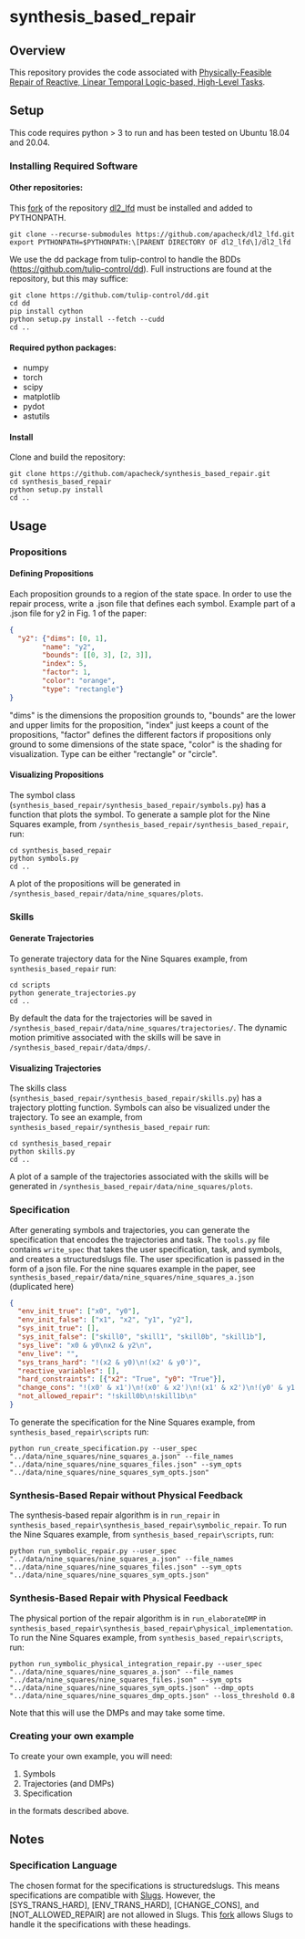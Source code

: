 # synthesis_based_repair

## Overview

This repository provides the code associated with [Physically-Feasible Repair of Reactive, Linear Temporal Logic-based, High-Level Tasks](https://www.overleaf.com/project/5ddc44589d7d75000192b562).

## Setup

This code requires python > 3 to run and has been tested on Ubuntu 18.04 and 20.04.

### Installing Required Software

#### Other repositories:

This [fork](https://github.com/apacheck/dl2_lfd) of the repository [dl2_lfd](https://github.com/craigiedon/dl2_lfd) must be installed and added to PYTHONPATH.

```shell
git clone --recurse-submodules https://github.com/apacheck/dl2_lfd.git
export PYTHONPATH=$PYTHONPATH:\[PARENT DIRECTORY OF dl2_lfd\]/dl2_lfd
```

<!-- Currently, the dl2_lfd repository is hardcoded to use cuda instead of cpu.
If you want to use cpu instead of cuda, you will need to change mentions of "cuda" in dl2_lfd/dmps/dmp.py to "cpu". -->

We use the dd package from tulip-control to handle the BDDs (<https://github.com/tulip-control/dd>).
Full instructions are found at the repository, but this may suffice:

```shell
git clone https://github.com/tulip-control/dd.git
cd dd
pip install cython
python setup.py install --fetch --cudd
cd ..
```

#### Required python packages:

- numpy
- torch
- scipy
- matplotlib
- pydot
- astutils

#### Install

Clone and build the repository:

```shell
git clone https://github.com/apacheck/synthesis_based_repair.git
cd synthesis_based_repair
python setup.py install
cd ..
```

<!-- Add the folder to the PYTHONPATH:

```shell
export PYTHONPATH=$PYTHONPATH:[PATH_TO_SYNTHESIS_BASED_REPAIR]
```
 -->
## Usage

### Propositions

#### Defining Propositions

Each proposition grounds to a region of the state space.
In order to use the repair process, write a .json file that defines each symbol.
Example part of a .json file for y2 in Fig. 1 of the paper:

```json
{
  "y2": {"dims": [0, 1],
        "name": "y2",
        "bounds": [[0, 3], [2, 3]],
        "index": 5,
        "factor": 1,
        "color": "orange",
        "type": "rectangle"}
}
```

"dims" is the dimensions the proposition grounds to, "bounds" are the lower and upper limits for the proposition, "index" just keeps a count of the propositions, "factor" defines the different factors if propositions only ground to some dimensions of the state space, "color" is the shading for visualization.
Type can be either "rectangle" or "circle".

#### Visualizing Propositions

The symbol class (`synthesis_based_repair/synthesis_based_repair/symbols.py`) has a function that plots the symbol.
To generate a sample plot for the Nine Squares example, from `/synthesis_based_repair/synthesis_based_repair`, run:

```shell
cd synthesis_based_repair
python symbols.py
cd ..
```

A plot of the propositions will be generated in `/synthesis_based_repair/data/nine_squares/plots`.

### Skills

#### Generate Trajectories

To generate trajectory data for the Nine Squares example, from `synthesis_based_repair` run:

```shell
cd scripts
python generate_trajectories.py
cd ..
```

By default the data for the trajectories will be saved in `/synthesis_based_repair/data/nine_squares/trajectories/`.
The dynamic motion primitive associated with the skills will be save in `/synthesis_based_repair/data/dmps/`.

#### Visualizing Trajectories

The skills class (`synthesis_based_repair/synthesis_based_repair/skills.py`) has a trajectory plotting function.
Symbols can also be visualized under the trajectory.
To see an example, from `synthesis_based_repair/synthesis_based_repair` run:

```shell
cd synthesis_based_repair
python skills.py
cd ..
```

A plot of a sample of the trajectories associated with the skills will be generated in `/synthesis_based_repair/data/nine_squares/plots`.

### Specification

After generating symbols and trajectories, you can generate the specification that encodes the trajectories and task.
The `tools.py` file contains `write_spec` that takes the user specification, task, and symbols, and creates a structuredslugs file.
The user specification is passed in the form of a json file.
For the nine squares example in the paper, see `synthesis_based_repair/data/nine_squares/nine_squares_a.json` (duplicated here)

```json
{
  "env_init_true": ["x0", "y0"],
  "env_init_false": ["x1", "x2", "y1", "y2"],
  "sys_init_true": [],
  "sys_init_false": ["skill0", "skill1", "skill0b", "skill1b"],
  "sys_live": "x0 & y0\nx2 & y2\n",
  "env_live": "",
  "sys_trans_hard": "!(x2 & y0)\n!(x2' & y0')",
  "reactive_variables": [],
  "hard_constraints": [{"x2": "True", "y0": "True"}],
  "change_cons": "!(x0' & x1')\n!(x0' & x2')\n!(x1' & x2')\n!(y0' & y1')\n!(y0' & y2')\n!(y1' & y2')\n(x0' | x1' | x2')\n(y0' | y1' | y2')\n!(x0 & x1)\n!(x0 & x2)\n!(x1 & x2)\n!(y0 & y1)\n!(y0 & y2)\n!(y1 & y2)\n(x0 | x1 | x2)\n(y0 | y1 | y2)\n(x0 <-> !x0') | (x1 <-> !x1') | (x2 <-> !x2') | ((x0 <-> x0') & (x1 <-> x1') & (x2 <-> x2'))\n(y0 <-> !y0') | (y1 <-> !y1') | (y2 <-> !y2') | ((y0 <-> y0') & (y1 <-> y1') & (y2 <-> y2'))\n!((x0 <-> x0') & (x1 <-> x1') & (x2 <-> x2') & (y0 <-> y0') & (y1 <-> y1') & (y2 <-> y2'))\n",
  "not_allowed_repair": "!skill0b\n!skill1b\n"
}
```

To generate the specification for the Nine Squares example, from `synthesis_based_repair\scripts` run:

```shell
python run_create_specification.py --user_spec "../data/nine_squares/nine_squares_a.json" --file_names "../data/nine_squares/nine_squares_files.json" --sym_opts "../data/nine_squares/nine_squares_sym_opts.json"
```

### Synthesis-Based Repair without Physical Feedback

The synthesis-based repair algorithm is in `run_repair` in `synthesis_based_repair\synthesis_based_repair\symbolic_repair`.
To run the Nine Squares example, from `synthesis_based_repair\scripts`, run:

```shell
python run_symbolic_repair.py --user_spec "../data/nine_squares/nine_squares_a.json" --file_names "../data/nine_squares/nine_squares_files.json" --sym_opts "../data/nine_squares/nine_squares_sym_opts.json"
```

### Synthesis-Based Repair with Physical Feedback

The physical portion of the repair algorithm is in `run_elaborateDMP` in `synthesis_based_repair\synthesis_based_repair\physical_implementation`.
To run the Nine Squares example, from `synthesis_based_repair\scripts`, run:

```shell
python run_symbolic_physical_integration_repair.py --user_spec "../data/nine_squares/nine_squares_a.json" --file_names "../data/nine_squares/nine_squares_files.json" --sym_opts "../data/nine_squares/nine_squares_sym_opts.json" --dmp_opts "../data/nine_squares/nine_squares_dmp_opts.json" --loss_threshold 0.8
```

Note that this will use the DMPs and may take some time.

### Creating your own example

To create your own example, you will need:

1. Symbols
2. Trajectories (and DMPs)
3. Specification

in the formats described above.

## Notes

### Specification Language

The chosen format for the specifications is structuredslugs.
This means specifications are compatible with [Slugs](https://github.com/VerifiableRobotics/slugs).
However, the [SYS_TRANS_HARD], [ENV_TRANS_HARD], [CHANGE_CONS], and [NOT_ALLOWED_REPAIR] are not allowed in Slugs.
This [fork](https://github.com/apacheck/slugs) allows Slugs to handle it the specifications with these headings.
